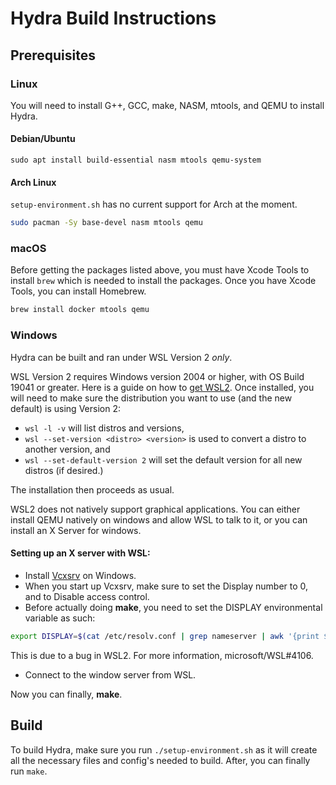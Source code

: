 # Hydra Build Instructions
## Prerequisites
### Linux
You will need to install G++, GCC, make, NASM, mtools, and QEMU to install Hydra.

#### Debian/Ubuntu
`sudo apt install build-essential nasm mtools qemu-system` 

#### Arch Linux
`setup-environment.sh` has no current support for Arch at the moment. 
```bash
sudo pacman -Sy base-devel nasm mtools qemu
```

### macOS
Before getting the packages listed above, you must have Xcode Tools to install `brew` which is needed to install the packages.
Once you have Xcode Tools, you can install Homebrew.
```bash
brew install docker mtools qemu
```

### Windows
Hydra can be built and ran under WSL Version 2 *only*.

WSL Version 2 requires Windows version 2004 or higher, with OS Build 19041 or greater. Here is a guide on how to [get WSL2](https://docs.microsoft.com/en-us/windows/wsl/install-win10).
Once installed, you will need to make sure the distribution you want to use (and the new default) is using Version 2:
- `wsl -l -v` will list distros and versions,<br/>
- `wsl --set-version <distro> <version>` is used to convert a distro to another version, and<br/>
- `wsl --set-default-version 2` will set the default version for all new distros (if desired.)<br/>

The installation then proceeds as usual.

WSL2 does not natively support graphical applications.
You can either install QEMU natively on windows and allow WSL to talk to it, or you can install an X Server for windows.

#### Setting up an X server with WSL:

- Install [Vcxsrv](https://sourceforge.net/projects/vcxsrv/) on Windows.
- When you start up Vcxsrv, make sure to set the Display number to 0, and to Disable access control.
- Before actually doing **make**, you need to set the DISPLAY environmental variable as such:

```bash
export DISPLAY=$(cat /etc/resolv.conf | grep nameserver | awk '{print $2}'):0
```
This is due to a bug in WSL2. For more information, microsoft/WSL#4106.
- Connect to the window server from WSL.

Now you can finally, **make**.

## Build
To build Hydra, make sure you run `./setup-environment.sh` as it will create all the necessary files and config's needed to build. After, you can finally run `make`.
